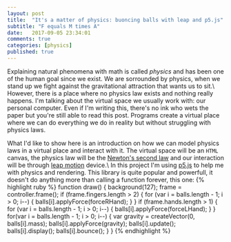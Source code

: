 ```yaml
---
layout: post
title:  "It's a matter of physics: buoncing balls with leap and p5.js"
subtitle: "F equals M times A"
date:   2017-09-05 23:34:01
comments: true
categories: [physics]
published: true
---
```


Explaining natural phenomena with math is called *physics* and has been one of the human goal since we exist. We are sorrounded by physics, when we stand up we fight against the gravitational attraction that wants us to sit.\\
However, there is a place where no physics law exists and nothing really happens. I'm talking about the virtual space we usually work with: our personal computer. Even if I'm writing this, there's no ink who wets the paper but you're still able to read this post. Programs create a virtual place where we can do everything we do in reality but without struggling with physics laws.

What I'd like to show here is an introduction on how we can model physics laws in a virtual place and interact with it. The virtual space will be an `HTML` canvas, the physics law will be the [Newton's second law](https://en.wikipedia.org/wiki/Newton%27s_laws_of_motion) and our interaction will be through [leap motion](https://www.leapmotion.com/) device.\\
In this project I'm using [p5.js](https://p5js.org/) to help me with physics and rendering. This library is quite popular and powerfull, it doesn't do anything more than calling a function forever, this one:
{% highlight ruby %} 
function draw() {
	background(127);
	frame = controller.frame();
	if (frame.fingers.length > 2) {
		for (var i = balls.length - 1; i > 0; i--) {
			balls[i].applyForce(forceRHand);
		}
	}
	if (frame.hands.length > 1) {
		for (var i = balls.length - 1; i > 0; i--) {
			balls[i].applyForce(forceLHand);
		}
	}
	for(var i = balls.length - 1; i > 0; i--) {
		var gravity = createVector(0, balls[i].mass);
			balls[i].applyForce(gravity);
			balls[i].update();
			balls[i].display();
			balls[i].bounce();
	}
}
{% endhighlight %}
